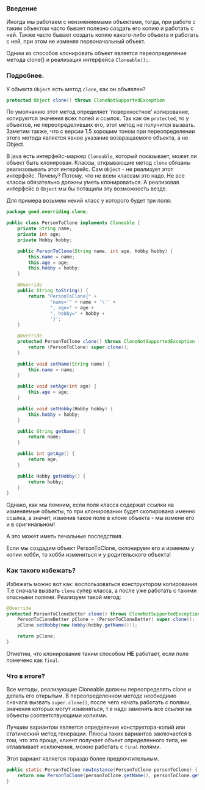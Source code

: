 ### Введение
Иногда мы работаем с неизменяемыми объектами, тогда, при работе с таким объектом часто бывает полезно создать его копию и работать с ней. Также часто бывает создать копию какого-либо объекта и работать с ней, при этом не изменяя первоначальный объект.

Одним из способов клонировать объект является переопределение метода clone() и реализация интерфейса `Cloneable();`.

### Подробнее.

У объекта `Object` есть метод `clone`, как он объявлен?
```java
protected Object clone() throws CloneNotSupportedException
```

По умолчанию этот метод определяет 'поверхностное' копирование, копируются значения всех полей и ссылок. Так как он `protected`, то у объектов, не переопределивших его, этот метод не получится вызвать.
Заметим также, что с версии 1.5 хорошим тоном при переопределении этого метода является явное указание возвращаемого объекта, а не Object.

В java есть интерфейс-маркер `Cloneable`, который показывает, может ли объект быть клонирован. Классы, открывающие метод `clone` обязаны реализовывать этот интерфейс.
Сам `Object` - не реализует этот интерфейс.
Почему? Потому, что не всем классам это надо. Не все классы обязательно должны уметь клонироваться. А реализовав интерфейс в `Object` мы бы потащили эту возможность везде.

Для примера возьмем некий класс у которого будет три поля:
```java
package good.overriding.clone;

public class PersonToClone implements Cloneable {
    private String name;
    private int age;
    private Hobby hobby;

    public PersonToClone(String name, int age, Hobby hobby) {
        this.name = name;
        this.age = age;
        this.hobby = hobby;
    }

    @Override
    public String toString() {
        return "PersonToClone{" +
                "name='" + name + '\'' +
                ", age=" + age +
                ", hobby=" + hobby +
                '}';
    }

    @Override
    protected PersonToClone clone() throws CloneNotSupportedException {
        return (PersonToClone) super.clone();
    }

    public void setName(String name) {
        this.name = name;
    }

    public void setAge(int age) {
        this.age = age;
    }

    public void setHobby(Hobby hobby) {
        this.hobby = hobby;
    }

    public String getName() {
        return name;
    }

    public int getAge() {
        return age;
    }

    public Hobby getHobby() {
        return hobby;
    }
}
```

Однако, как мы помним, если поля класса содержат ссылки на изменяемые объекты, то при клонировании будет скопирована именно ссылка, а значит, изменив такое поле в клоне объекта - мы измени его и в оригинальном!

А это может иметь печальные последствия.

Если мы создадим объект PersonToClone, склонируем его и изменим у копии хобби, то хобби измениться и у
родительского объекта!

### Как такого избежать?
Избежать можно вот как: воспользоваться конструктором копирования.
Т.е сначала вызвать `clone` супер класса, а после уже работать с такими опасными полями.
Реализуем такой метод:

```java
@Override
protected PersonToCloneBetter clone() throws CloneNotSupportedException {
    PersonToCloneBetter pClone = (PersonToCloneBetter) super.clone();
    pClone.setHobby(new Hobby(hobby.getName()));

    return pClone;
}
```

Отметим, что клонирование таким способом **НЕ** работает, если поле помечено как `final`.

### Что в итоге?
Все методы, реализующие Cloneable должны переопределять clone и делать его открытым. В переопределенном методе необходимо сначала вызвать `super.clone()`, после чего начать работать с полями, значения которых могут изменяться, т.е надо заменять все ссылки на объекты соответствующими копиями.

Лучшим вариантом является определение конструктора-копий или статический метод генерации.
Плюсы таких вариантов заключается в том, что это проще, клиент получает объект определенного типа, не отлавливает исключения, можно работать с `final` полями.

Этот вариант является гораздо более предпочтительным.

```java
public static PersonToClone newInstance(PersonToClone personToClone) {
    return new PersonToClone(personToClone.getName(), personToClone.getAge(), new Hobby(personToClone.hobby.getName()));
}
```
